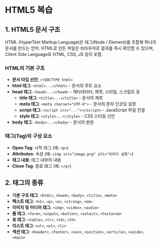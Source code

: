 # HTML5 복습

## 1. HTML5 문서 구조
HTML (HyperText Markup Language)은 태그(Node / Element)를 조합해 하나의 문서를 만드는 언어. HTML로 만든 파일은 브라우저로 결과를 즉시 확인할 수 있으며, Client Side Language로 HTML, CSS, JS 등이 포함.

### HTML의 기본 구조
- **문서 타입 선언**: `<!DOCTYPE html>`
- **html 태그**: `<html>...</html>` - 문서의 루트 요소
- **head 태그**: `<head>...</head>` - 메타데이터, 제목, 스타일, 스크립트 등
  - **title 태그**: `<title>...</title>` - 문서의 제목
  - **meta 태그**: `<meta charset="UTF-8">` - 문서의 문자 인코딩 설정
  - **script 태그**: `<script src="..."></script>` - JavaScript 파일 연결
  - **style 태그**: `<style>...</style>` - CSS 스타일 선언
- **body 태그**: `<body>...</body>` - 문서의 본문

### 태그(Tag)의 구성 요소
- **Open Tag**: 시작 태그 (예: `<p>`)
- **Attributes**: 속성 (예: `<img src="image.png" alt="이미지 설명">`)
- **태그 내용**: 태그 내부의 내용
- **Close Tag**: 종료 태그 (예: `</p>`)

## 2. 태그의 종류
- **기본 구조 태그**: `<html>`, `<head>`, `<body>`, `<title>`, `<meta>`
- **텍스트 태그**: `<h1>`, `<p>`, `<a>`, `<strong>`, `<em>`
- **이미지 및 미디어 태그**: `<img>`, `<video>`, `<audio>`
- **폼 태그**: `<form>`, `<input>`, `<button>`, `<select>`, `<textarea>`
- **표 태그**: `<table>`, `<tr>`, `<td>`, `<th>`
- **리스트 태그**: `<ul>`, `<ol>`, `<li>`
- **섹션 태그**: `<header>`, `<footer>`, `<nav>`, `<section>`, `<article>`, `<aside>`, `<main>`
